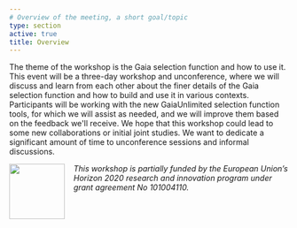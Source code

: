 ```yaml
---
# Overview of the meeting, a short goal/topic
type: section
active: true
title: Overview
---
```

The theme of the workshop is the Gaia selection function and how to use it. This event will be a three-day workshop and unconference, where we will discuss and learn from each other about the finer details of the Gaia selection function and how to build and use it in various contexts. Participants will be working with the new GaiaUnlimited selection function tools, for which we will assist as needed, and we will improve them based on the feedback we'll receive. We hope that this workshop could lead to some new collaborations or initial joint studies. We want to dedicate a significant amount of time to unconference sessions and informal discussions.

[<img width="100px" src="https://gaia-unlimited.org/wp-content/uploads/2021/06/EU-Logo_400x267.png" style="float:left;margin-right:1rem;">](https://ec.europa.eu/info/funding-tenders/opportunities/portal/screen/home)
_This workshop is partially funded by the European Union’s Horizon 2020 research and innovation program under grant agreement No 101004110._